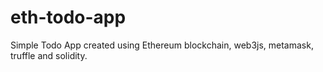 # eth-todo-app
Simple Todo App created using Ethereum blockchain, web3js, metamask, truffle and solidity.
